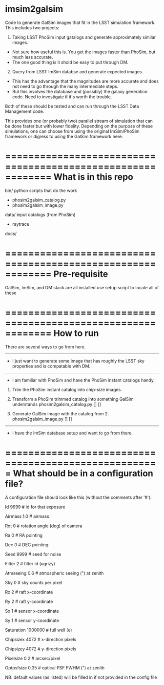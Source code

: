imsim2galsim
============

Code to generate GalSim images that fit in the LSST simulation framework. 
This includes two projects:

1. Taking LSST PhoSim input gatalogs and generate approximately similar images.
 - Not sure how useful this is. You get the images faster than PhoSim, but much less accurate.
 - The one good thing is it shold be easy to put through DM.

2. Query from LSST ImSim databse and generate expected images. 
 - This has the advantage that the magnitudes are more accurate and does not need to go through the many intermediate steps. 
 - But this involves the database and (possibly) the galaxy generation code. Need to investigate if it's worth the trouble.

Both of these should be tested and can run through the LSST Data Management code.

This provides one (or probably two) parallel stream of simulation that can be done faster but with lower fidelity. Depending on the purpose of these simulations, one 
can choose from using the original ImSim/PhoSim framework or digress to using the GalSim framework here.

============================================================
What is in this repo
============================================================

bin/ python scripts that do the work
- phosim2galsim_catalog.py
- phosim2galsim_image.py

data/ input catalogs (from PhoSim)
- raytrace

docs/ 

============================================================
Pre-requisite
============================================================

GalSim, ImSim, and DM stack are all installed
use setup script to locate all of these

============================================================
How to run
============================================================

There are several ways to go from here.

------------------------------------------------------------
* I just want to generate some image that has roughly the LSST sky 
properties and is compatable with DM.


------------------------------------------------------------
* I am familiar with PhoSim and have the PhoSim instant catalogs handy.

1. Trim the PhoSim instant catalog into chip-size images.

2. Transform a PhoSim trimmed catalog into something GalSim understands
   phosim2galsim_catalog.py [] []

3. Generate GalSim image with the catalog from 2. 
   phosim2galsim_image.py [] []

------------------------------------------------------------
* I have the ImSim database setup and want to go from there.


=====================================================
What should be in a configuration file?
=====================================================

A configuration file should look like this (without the comments after '#'):
 
Id             9999     # id for that exposure      

Airmass        1.0      # airmass                   

Rot            0        # rotation angle (deg) of camera

Ra             0        # RA pointing

Dec            0        # DEC pointing

Seed           9999     # seed for noise

Filter         2        # filter id (ugrizy)

Atmseeing      0.6      # atmospheric seeing (") at zenith

Sky            0        # sky counts per pixel

Rx             2        # raft x-coordinate

Ry             2        # raft y-coordinate

Sx             1        # sensor x-coordinate

Sy             1        # sensor y-coordinate 

Saturation     1000000  # full well (e)

Chipsizex      4072     # x-direction pixels

Chipsizey      4072     # y-direction pixels

Pixelsize      0.2      # arcsec/pixel

Optpsfsize     0.35     # optical PSF FWHM (") at zenith

NB: default values (as listed) will be filled in if not provided in the config file
